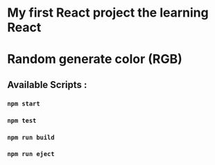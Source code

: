 # My first React project the learning React

# Random generate color (RGB)

## Available Scripts :

### `npm start`

### `npm test`

### `npm run build`

### `npm run eject`
